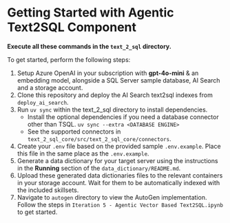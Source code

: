 # Getting Started with Agentic Text2SQL Component

**Execute all these commands in the `text_2_sql` directory.**

To get started, perform the following steps:

1. Setup Azure OpenAI in your subscription with **gpt-4o-mini** & an embedding model, alongside a SQL Server sample database, AI Search and a storage account.
2. Clone this repository and deploy the AI Search text2sql indexes from `deploy_ai_search`.
3. Run `uv sync` within the text_2_sql directory to install dependencies.
    - Install the optional dependencies if you need a database connector other than TSQL. `uv sync --extra <DATABASE ENGINE>`
    - See the supported connectors in `text_2_sql_core/src/text_2_sql_core/connectors`.
4. Create your `.env` file based on the provided sample `.env.example`. Place this file in the same place as the `.env.example`.
5. Generate a data dictionary for your target server using the instructions in the **Running** section of the `data_dictionary/README.md`.
6. Upload these generated data dictionaries files to the relevant containers in your storage account. Wait for them to be automatically indexed with the included skillsets.
7. Navigate to `autogen` directory to view the AutoGen implementation. Follow the steps in `Iteration 5 - Agentic Vector Based Text2SQL.ipynb` to get started.
